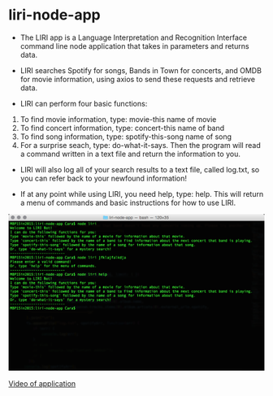 # liri-node-app

* The LIRI app is a Language Interpretation and Recognition Interface command line node application that takes in parameters and returns data.

* LIRI searches Spotify for songs, Bands in Town for concerts, and OMDB for movie information, using axios to send these requests and retrieve data.

* LIRI can perform four basic functions:
1. To find movie information, type: movie-this name of movie
2. To find concert information, type: concert-this name of band
3. To find song information, type: spotify-this-song name of song
4. For a surprise seach, type: do-what-it-says. Then the program will read a command written in a text file and return the information to you.

* LIRI will also log all of your search results to a text file, called log.txt, so you can refer back to your newfound information!

* If at any point while using LIRI, you need help, type: help. This will return a menu of commands and basic instructions for how to use LIRI.

![Screenshot of commands](screenshot1.png)

[Video of application](https://drive.google.com/file/d/1tckCiI11YuPJ5sTWU4XGNnXAGPEKuYUp/view?usp=sharing)